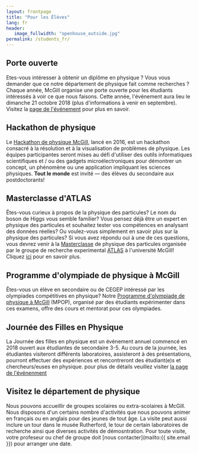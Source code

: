 ```yaml
---
layout: frontpage
title: "Pour les Élèves"
lang: fr
header:
   image_fullwidth: "openhouse_outside.jpg"
permalink: /students_fr/
---
```


## Porte ouverte
Etes-vous intéresser à obtenir un diplôme en physique ? Vous vous demander que ce notre département de physique fait comme recherches ? Chaque année, McGill organise une porte ouverte pour les étudiants intéressés à voir ce que nous faisons. Cette année, l'événement aura lieu le dimanche 21 octobre 2018 (plus d'informations à venir en septembre). Visitez la [page de l'événement](https://www.mcgill.ca/openhouse/fr) pour plus en savoir.

## Hackathon de physique
Le [Hackathon de physique McGill](http://www.physics.mcgill.ca/hackathon2018/), lancé en 2016, est un hackathon consacré à la résolution et à la visualisation de problèmes de physique. Les équipes participantes seront mises au défi d'utiliser des outils informatiques scientifiques et / ou des gadgets microélectroniques pour démontrer un concept, un phénomène ou une application impliquant les sciences physiques. **Tout le monde** est invité — des élèves du secondaire aux postdoctorants!

## Masterclasse d'ATLAS
Êtes-vous curieux à propos de la physique des particules? Le nom du boson de Higgs vous semble familier? Vous pensez déjà être un expert en physique des particules et souhaitez tester vos compétences en analysant des données réelles? Ou voulez-vous simplement en savoir plus sur la physique des particules? Si vous avez répondu oui à une de ces questions, vous devrez venir à la [Masterclasse](http://www.physics.mcgill.ca/masterclass/) de physique des particules organisée par le groupe de recherche experimental [ATLAS](http://www.atlas.ch/) à l'université McGill! Cliquez [ici](/masterclass_fr) pour en savoir plus.

## Programme d'olympiade de physique à McGill
Êtes-vous un élève en secondaire ou de CEGEP intéressé par les olympiades compétitives en physique? Notre [Programme d'olympiade de physique à McGill](/mpop_fr) (MPOP), organisé par des étudiants expérimenter dans ces examens, offre des cours et mentorat pour ces olympiades.

<!--## Stages d’été de Physics Matters
Le groupe de vulgarisation du département de physique offre plusieurs [stages d’été](/interns) pour les étudiants de CÉGEP ou les étudiants au baccalauréat dans la région de Montréal.-->

## Journée des Filles en Physique
La Journée des filles en physique est un événement annuel commencé en 2018 ouvert aux étudiantes de secondaire 3-5.
Au cours de la journée, les étudiantes visiteront différents laboratoires, assisteront à des présentations, pourront effectuer des expériences et rencontreront des étudiant(e)s et chercheurs/euses en physique. pour plus de détails veuillez visiter [la page de l'événenment](/girls_fr)

## Visitez le département de physique
Nous pouvons accueillir de groupes scolaires ou extra-scolaires à McGill. Nous disposons d'un certains nombre d'activités que nous pouvons animer en français ou en anglais pour des jeunes de tout âge. La visite peut aussi inclure un tour dans le musée Rutherford, le tour de certain laboratoires de recherche ainsi que diverses activités de démosntration.
Pour toute visite, votre profeseur ou chef de groupe doit [nous contacter](mailto:{{ site.email }}) pour arranger une date.
